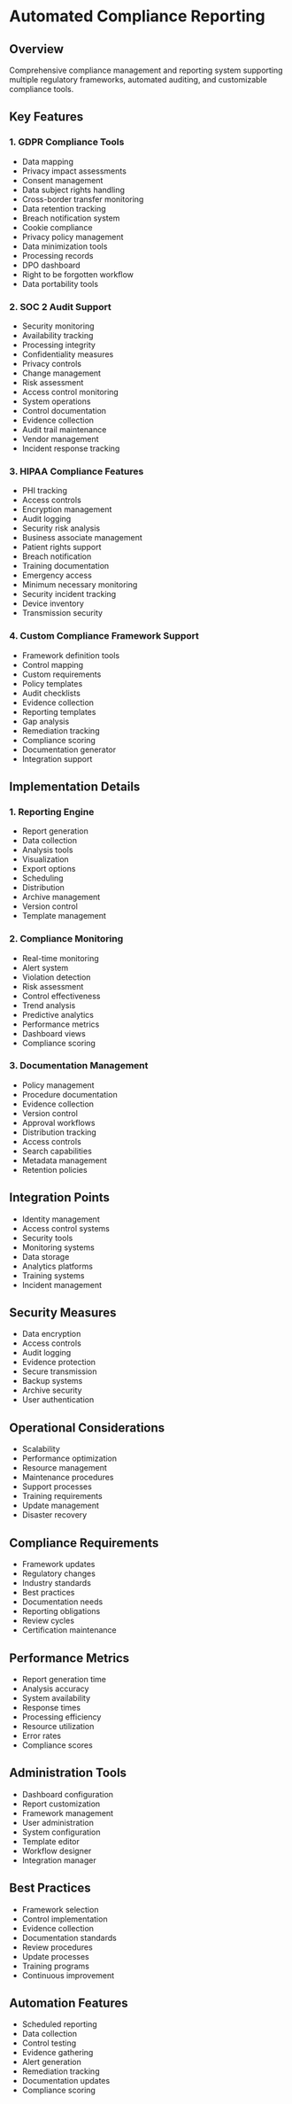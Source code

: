 # Automated Compliance Reporting

## Overview

Comprehensive compliance management and reporting system supporting multiple regulatory frameworks, automated auditing, and customizable compliance tools.

## Key Features

### 1. GDPR Compliance Tools

- Data mapping
- Privacy impact assessments
- Consent management
- Data subject rights handling
- Cross-border transfer monitoring
- Data retention tracking
- Breach notification system
- Cookie compliance
- Privacy policy management
- Data minimization tools
- Processing records
- DPO dashboard
- Right to be forgotten workflow
- Data portability tools

### 2. SOC 2 Audit Support

- Security monitoring
- Availability tracking
- Processing integrity
- Confidentiality measures
- Privacy controls
- Change management
- Risk assessment
- Access control monitoring
- System operations
- Control documentation
- Evidence collection
- Audit trail maintenance
- Vendor management
- Incident response tracking

### 3. HIPAA Compliance Features

- PHI tracking
- Access controls
- Encryption management
- Audit logging
- Security risk analysis
- Business associate management
- Patient rights support
- Breach notification
- Training documentation
- Emergency access
- Minimum necessary monitoring
- Security incident tracking
- Device inventory
- Transmission security

### 4. Custom Compliance Framework Support

- Framework definition tools
- Control mapping
- Custom requirements
- Policy templates
- Audit checklists
- Evidence collection
- Reporting templates
- Gap analysis
- Remediation tracking
- Compliance scoring
- Documentation generator
- Integration support

## Implementation Details

### 1. Reporting Engine

- Report generation
- Data collection
- Analysis tools
- Visualization
- Export options
- Scheduling
- Distribution
- Archive management
- Version control
- Template management

### 2. Compliance Monitoring

- Real-time monitoring
- Alert system
- Violation detection
- Risk assessment
- Control effectiveness
- Trend analysis
- Predictive analytics
- Performance metrics
- Dashboard views
- Compliance scoring

### 3. Documentation Management

- Policy management
- Procedure documentation
- Evidence collection
- Version control
- Approval workflows
- Distribution tracking
- Access controls
- Search capabilities
- Metadata management
- Retention policies

## Integration Points

- Identity management
- Access control systems
- Security tools
- Monitoring systems
- Data storage
- Analytics platforms
- Training systems
- Incident management

## Security Measures

- Data encryption
- Access controls
- Audit logging
- Evidence protection
- Secure transmission
- Backup systems
- Archive security
- User authentication

## Operational Considerations

- Scalability
- Performance optimization
- Resource management
- Maintenance procedures
- Support processes
- Training requirements
- Update management
- Disaster recovery

## Compliance Requirements

- Framework updates
- Regulatory changes
- Industry standards
- Best practices
- Documentation needs
- Reporting obligations
- Review cycles
- Certification maintenance

## Performance Metrics

- Report generation time
- Analysis accuracy
- System availability
- Response times
- Processing efficiency
- Resource utilization
- Error rates
- Compliance scores

## Administration Tools

- Dashboard configuration
- Report customization
- Framework management
- User administration
- System configuration
- Template editor
- Workflow designer
- Integration manager

## Best Practices

- Framework selection
- Control implementation
- Evidence collection
- Documentation standards
- Review procedures
- Update processes
- Training programs
- Continuous improvement

## Automation Features

- Scheduled reporting
- Data collection
- Control testing
- Evidence gathering
- Alert generation
- Remediation tracking
- Documentation updates
- Compliance scoring
